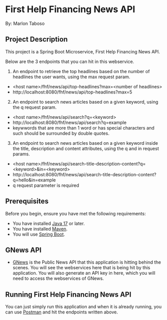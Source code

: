 # First Help Financing News API
By: Marlon Taboso

## Project Description

This project is a Spring Boot Microservice, First Help Financing News API.

Below are the 3 endpoints that you can hit in this webservice.

1. An endpoint to retrieve the top headlines based on the number of headlines the user wants, using the max request param. 
- \<host name\>/fhf/news/api/top-headlines?max=\<number of headlines\>
- http://localhost:8080/fhf/news/api/top-headlines?max=5

2. An endpoint to search news articles based on a given keyword, using the q request param.
- \<host name\>/fhf/news/api/search?q=\<keyword\>
- http://localhost:8080/fhf/news/api/search?q=example
- keywwords that are more than 1 word or has special characters and such should be surrounded by double quotes.

3. An endpoint to search news articles based on a given keyword inside the title, description and content attributes, using the q and in request params.
- \<host name\>/fhf/news/api/search-title-description-content?q=\<keyword\>&in=\<keyword\>
- http://localhost:8080/fhf/news/api/search-title-description-content?q=hello&in=example
- q request parameter is required

## Prerequisites

Before you begin, ensure you have met the following requirements:
- You have installed [Java 17](https://www.oracle.com/java/technologies/javase-jdk11-downloads.html) or later.
- You have installed [Maven](https://maven.apache.org/install.html).
- You will use [Spring Boot](https://start.spring.io/).

## GNews API
- [GNews](https://gnews.io/) is the Public News API that this application is hitting behind the scenes. You will see the webservices here that is being hit by this application. You will also generate an API key in here, which you will need to access the webservices of GNews.

## Running First Help Financing News API
You can just simply run this application and when it is already running, you can use [Postman](https://www.postman.com/downloads/) and hit the endpoints written above.


